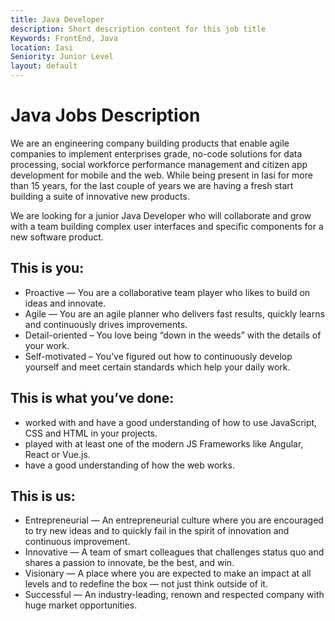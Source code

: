 ```yaml
---
title: Java Developer
description: Short description content for this job title
Keywords: FrontEnd, Java
location: Iasi
Seniority: Junior Level
layout: default
---
```


# Java Jobs Description

We are an engineering company building products that enable agile companies to implement enterprises grade, no-code solutions for data processing, social workforce performance management and citizen app development for mobile and the web. While being present in Iasi for more than 15 years, for the last couple of years we are having a fresh start building a suite of innovative new products.

We are looking for a junior Java Developer who will collaborate and grow with a team building complex user interfaces and specific components for a new software product.

## This is you:
 - Proactive — You are a collaborative team player who likes to build on ideas and innovate.
 - Agile — You are an agile planner who delivers fast results, quickly learns and continuously drives improvements.
 - Detail-oriented – You love being “down in the weeds” with the details of your work.
 - Self-motivated – You’ve figured out how to continuously develop yourself and meet certain standards which help your daily work.

## This is what you’ve done:
 - worked with and have a good understanding of how to use JavaScript, CSS and HTML in your projects.
 - played with at least one of the modern JS Frameworks like Angular, React or Vue.js.
 - have a good understanding of how the web works.

## This is us:
 - Entrepreneurial — An entrepreneurial culture where you are encouraged to try new ideas and to quickly fail in the spirit of innovation and continuous improvement.
 - Innovative — A team of smart colleagues that challenges status quo and shares a passion to innovate, be the best, and win.
 - Visionary — A place where you are expected to make an impact at all levels and to redefine the box — not just think outside of it.
 - Successful — An industry-leading, renown and respected company with huge market opportunities.
